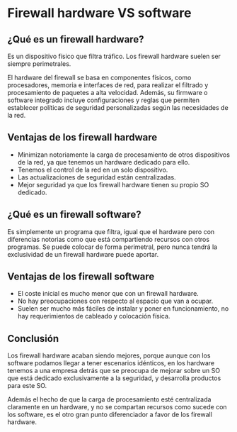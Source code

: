 # Firewall hardware VS software

## ¿Qué es un firewall hardware?

Es un dispositivo físico que filtra tráfico. Los firewall hardware suelen ser siempre perimetrales.

El hardware del firewall se basa en componentes físicos, como procesadores, memoria e interfaces de red, para realizar el filtrado y procesamiento de paquetes a alta velocidad. Además, su firmware o software integrado incluye configuraciones y reglas que permiten establecer políticas de seguridad personalizadas según las necesidades de la red.

## Ventajas de los firewall hardware

* Minimizan notoriamente la carga de procesamiento de otros dispositivos de la red, ya que tenemos un hardware dedicado para ello.
* Tenemos el control de la red en un solo dispositivo.
* Las actualizaciones de seguridad están centralizadas.
* Mejor seguridad ya que los firewall hardware tienen su propio SO dedicado.

## ¿Qué es un firewall software?

Es simplemente un programa que filtra, igual que el hardware pero con diferencias notorias como que está compartiendo recursos con otros programas. Se puede colocar de forma perimetral, pero nunca tendrá la exclusividad de un firewall hardware puede aportar.

## Ventajas de los firewall software

* El coste inicial es mucho menor que con un firewall hardware.
* No hay preocupaciones con respecto al espacio que van a ocupar.
* Suelen ser mucho más fáciles de instalar y poner en funcionamiento, no hay requerimientos de cableado y colocación física.

## Conclusión

Los firewall hardware acaban siendo mejores, porque aunque con los software podamos llegar a tener escenarios idénticos, en los hardware tenemos a una empresa detrás que se preocupa de mejorar sobre un SO que está dedicado exclusivamente a la seguridad, y desarrolla productos para este SO.

Además el hecho de que la carga de procesamiento esté centralizada claramente en un hardware, y no se compartan recursos como sucede con los software, es el otro gran punto diferenciador a favor de los firewall hardware.
